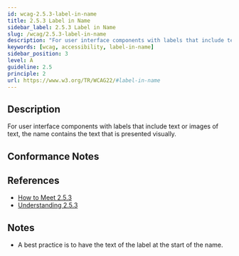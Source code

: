 ```yaml
---
id: wcag-2.5.3-label-in-name
title: 2.5.3 Label in Name
sidebar_label: 2.5.3 Label in Name
slug: /wcag/2.5.3-label-in-name
description: "For user interface components with labels that include text or images of text, the name contains the text that is presented visually."
keywords: [wcag, accessibility, label-in-name]
sidebar_position: 3
level: A
guideline: 2.5
principle: 2
url: https://www.w3.org/TR/WCAG22/#label-in-name
---
```


## Description

For user interface components with labels that include text or images of text, the name contains the text that is presented visually.

## Conformance Notes

<!-- Add your conformance notes and evaluation here -->

## References

- [How to Meet 2.5.3](https://www.w3.org/WAI/WCAG22/quickref/#label-in-name)
- [Understanding 2.5.3](https://www.w3.org/WAI/WCAG22/Understanding/label-in-name.html)

## Notes

- A best practice is to have the text of the label at the start of the name.

